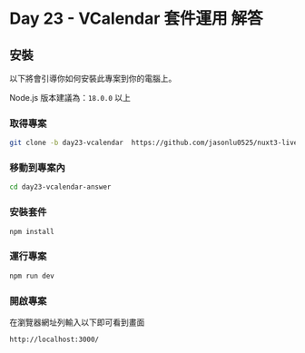# Day 23 - VCalendar 套件運用 解答

## 安裝

以下將會引導你如何安裝此專案到你的電腦上。

Node.js 版本建議為：`18.0.0` 以上

### 取得專案

```bash
git clone -b day23-vcalendar  https://github.com/jasonlu0525/nuxt3-live-answer.git day23-vcalendar-answer
```

### 移動到專案內

```bash
cd day23-vcalendar-answer
```

### 安裝套件

```bash
npm install
```

### 運行專案

```bash
npm run dev
```

### 開啟專案

在瀏覽器網址列輸入以下即可看到畫面

```bash
http://localhost:3000/
```
